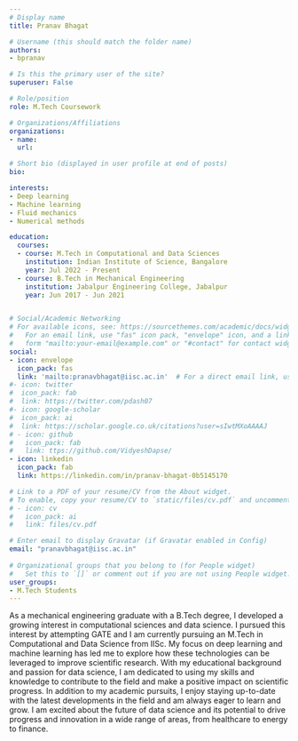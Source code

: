 ```yaml
---
# Display name
title: Pranav Bhagat

# Username (this should match the folder name)
authors:
- bpranav

# Is this the primary user of the site?
superuser: False

# Role/position
role: M.Tech Coursework

# Organizations/Affiliations
organizations:
- name: 
  url: 

# Short bio (displayed in user profile at end of posts)
bio: 

interests:
- Deep learning  
- Machine learning
- Fluid mechanics
- Numerical methods 

education:
  courses:
  - course: M.Tech in Computational and Data Sciences
    institution: Indian Institute of Science, Bangalore
    year: Jul 2022 - Present
  - course: B.Tech in Mechanical Engineering
    institution: Jabalpur Engineering College, Jabalpur
    year: Jun 2017 - Jun 2021


# Social/Academic Networking
# For available icons, see: https://sourcethemes.com/academic/docs/widgets/#icons
#   For an email link, use "fas" icon pack, "envelope" icon, and a link in the
#   form "mailto:your-email@example.com" or "#contact" for contact widget.
social:
- icon: envelope
  icon_pack: fas
  link: 'mailto:pranavbhagat@iisc.ac.in'  # For a direct email link, use "mailto:test@example.org".
#- icon: twitter
#  icon_pack: fab
#  link: https://twitter.com/pdash07
#- icon: google-scholar
#  icon_pack: ai
#  link: https://scholar.google.co.uk/citations?user=sIwtMXoAAAAJ
# - icon: github
#   icon_pack: fab
#   link: ttps://github.com/VidyeshDapse/ 
- icon: linkedin
  icon_pack: fab
  link: https://linkedin.com/in/pranav-bhagat-0b5145170

# Link to a PDF of your resume/CV from the About widget.
# To enable, copy your resume/CV to `static/files/cv.pdf` and uncomment the lines below.  
# - icon: cv
#   icon_pack: ai
#   link: files/cv.pdf

# Enter email to display Gravatar (if Gravatar enabled in Config)
email: "pranavbhagat@iisc.ac.in"
  
# Organizational groups that you belong to (for People widget)
#   Set this to `[]` or comment out if you are not using People widget.  
user_groups:
- M.Tech Students
---
```


As a mechanical engineering graduate with a B.Tech degree, I developed a growing interest in computational sciences  and data science. I pursued this interest by attempting GATE and I am currently pursuing an M.Tech in Computational  and Data Science from IISc. 
My focus on deep learning and machine learning has led me to explore how these technologies can be leveraged to improve scientific research. With my educational background and passion for data science, I am dedicated to using my skills and knowledge to contribute to the field and make a positive impact on scientific progress.
In addition to my academic pursuits, I enjoy staying up-to-date with the latest developments in the field and am always eager to learn and grow. I am excited about the future of data science and its potential to drive progress and innovation in a wide range of areas, from healthcare to energy to finance.
